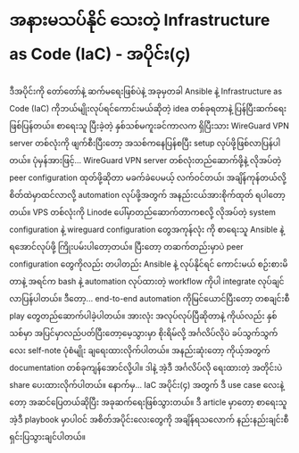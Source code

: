 # အနားမသပ်နိုင် သေးတဲ့ Infrastructure as Code (IaC) - အပိုင်း(၄)

ဒီအပိုင်းကို တော်တော်နဲ့ ဆက်မရေးဖြစ်ပဲနဲ့ အခုမှတခါ Ansible နဲ့ Infrastructure as Code (IaC) ကိုဘယ်မျိုးလုပ်ရင်ကောင်းမယ်ဆိုတဲ့ idea တစ်ခုရတာနဲ့ ပြန်ပြီးဆက်ရေးဖြစ်ပြန်တယ်။ စာရေးသူ ပြီးခဲ့တဲ့ နှစ်သစ်မကူးခင်ကာလက ရှိပြီးသား WireGuard VPN server တစ်လုံးကို ဖျက်စီးပြီးတော့ အသစ်ကနေပြန်စပြီး setup လုပ်ဖို့ဖြစ်လာပြန်ပါတယ်။ ပုံမှန်အားဖြင့်... WireGuard VPN server တစ်လုံးတည်ဆောက်ဖို့နဲ့ လိုအပ်တဲ့ peer configuration ထုတ်ဖို့ဆိုတာ မခက်ခဲပေမယ့် လက်ဝင်တယ်၊ အချိန်ကုန်တယ်လို့ စိတ်ထဲမှာထင်လာလို့ automation လုပ်ဖို့အတွက် အနည်းငယ်အားစိုက်ထုတ် ရပါတော့တယ်။ VPS တစ်လုံးကို Linode ပေါ်မှာတည်ဆောက်တာကစလို့ လိုအပ်တဲ့ system configuration နဲ့ wireguard configuration တွေအကုန်လုံး ကို စာရေးသူ Ansible နဲ့ ရအောင်လုပ်ဖို့ ကြိုးပမ်းပါတော့တယ်။ ပြီးတော့ တဆက်တည်းမှာပဲ peer configuration တွေကိုလည်း တပါတည်း Ansible နဲ့ လုပ်နိုင်ရင် ကောင်းမယ် စဉ်းစားမိတာနဲ့ အရင်က bash နဲ့ automation လုပ်ထားတဲ့ workflow ကိုပါ integrate လုပ်ချင်လာပြန်ပါတယ်။ ဒီတော့... end-to-end automation ကိုမြင်ယောင်ပြီးတော့ တစချင်းစီ play တွေတည်ဆောက်ပါခဲ့ပါတယ်။ အားလုံး အလုပ်လုပ်ပြီဆိုတာနဲ့ ကိုယ်လည်း နှစ်သစ်မှာ အပြင်မှာလည်ပတ်ပြီးတော့မေ့သွားမှာ စိုးရိမ်လို့ အင်္ဂလိပ်လိုပဲ ခပ်သွက်သွက်လေး self-note ပုံစံမျိုး ချရေးထားလိုက်ပါတယ်။ အနည်းဆုံးတော့ ကိုယ့်အတွက် documentation တစ်ခုကျန်အောင်လို့ပါ။ ဒါနဲ့ အဲ့ဒီ အင်္ဂလိပ်လို ရေးထားတဲ့ အတိုင်းပဲ share ပေးထားလိုက်ပါတယ်။ နောက်မှ... IaC အပိုင်း(၄) အတွက် ဒီ use case လေးနဲ့တော့ အဆင်ပြေတယ်ဆိုပြီး အခုဆက်ရေးဖြစ်သွားတယ်။ ဒီ article မှာတော့ စာရေးသူ အဲ့ဒီ playbook မှာပါဝင် အစိတ်အပိုင်းလေးတွေကို အချိန်ရသလောက် နည်းနည်းချင်းစီ ရှင်းပြသွားချင်ပါတယ်။&#x20;
